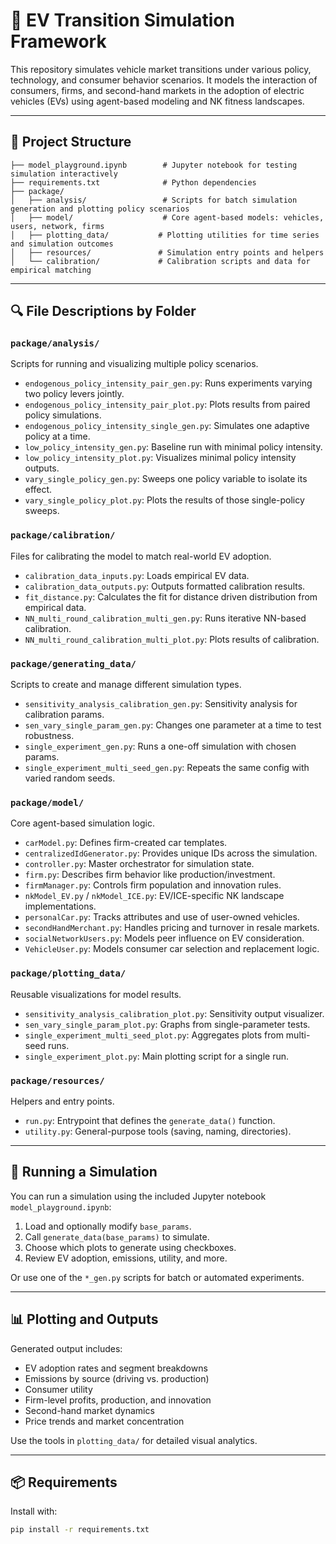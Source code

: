 
# 🚗 EV Transition Simulation Framework

This repository simulates vehicle market transitions under various policy, technology, and consumer behavior scenarios. It models the interaction of consumers, firms, and second-hand markets in the adoption of electric vehicles (EVs) using agent-based modeling and NK fitness landscapes.

---

## 📁 Project Structure

```text
├── model_playground.ipynb        # Jupyter notebook for testing simulation interactively
├── requirements.txt              # Python dependencies
├── package/
│   ├── analysis/                 # Scripts for batch simulation generation and plotting policy scenarios
│   ├── model/                    # Core agent-based models: vehicles, users, network, firms
│   ├── plotting_data/           # Plotting utilities for time series and simulation outcomes
│   ├── resources/               # Simulation entry points and helpers
│   └── calibration/             # Calibration scripts and data for empirical matching
```

---

## 🔍 File Descriptions by Folder

### `package/analysis/`
Scripts for running and visualizing multiple policy scenarios.

- `endogenous_policy_intensity_pair_gen.py`: Runs experiments varying two policy levers jointly.
- `endogenous_policy_intensity_pair_plot.py`: Plots results from paired policy simulations.
- `endogenous_policy_intensity_single_gen.py`: Simulates one adaptive policy at a time.
- `low_policy_intensity_gen.py`: Baseline run with minimal policy intensity.
- `low_policy_intensity_plot.py`: Visualizes minimal policy intensity outputs.
- `vary_single_policy_gen.py`: Sweeps one policy variable to isolate its effect.
- `vary_single_policy_plot.py`: Plots the results of those single-policy sweeps.

### `package/calibration/`
Files for calibrating the model to match real-world EV adoption.

- `calibration_data_inputs.py`: Loads empirical EV data.
- `calibration_data_outputs.py`: Outputs formatted calibration results.
- `fit_distance.py`: Calculates the fit for distance driven distribution from empirical data.
- `NN_multi_round_calibration_multi_gen.py`: Runs iterative NN-based calibration.
- `NN_multi_round_calibration_multi_plot.py`: Plots results of calibration.

### `package/generating_data/`
Scripts to create and manage different simulation types.

- `sensitivity_analysis_calibration_gen.py`: Sensitivity analysis for calibration params.
- `sen_vary_single_param_gen.py`: Changes one parameter at a time to test robustness.
- `single_experiment_gen.py`: Runs a one-off simulation with chosen params.
- `single_experiment_multi_seed_gen.py`: Repeats the same config with varied random seeds.

### `package/model/`
Core agent-based simulation logic.

- `carModel.py`: Defines firm-created car templates.
- `centralizedIdGenerator.py`: Provides unique IDs across the simulation.
- `controller.py`: Master orchestrator for simulation state.
- `firm.py`: Describes firm behavior like production/investment.
- `firmManager.py`: Controls firm population and innovation rules.
- `nkModel_EV.py` / `nkModel_ICE.py`: EV/ICE-specific NK landscape implementations.
- `personalCar.py`: Tracks attributes and use of user-owned vehicles.
- `secondHandMerchant.py`: Handles pricing and turnover in resale markets.
- `socialNetworkUsers.py`: Models peer influence on EV consideration.
- `VehicleUser.py`: Models consumer car selection and replacement logic.

### `package/plotting_data/`
Reusable visualizations for model results.

- `sensitivity_analysis_calibration_plot.py`: Sensitivity output visualizer.
- `sen_vary_single_param_plot.py`: Graphs from single-parameter tests.
- `single_experiment_multi_seed_plot.py`: Aggregates plots from multi-seed runs.
- `single_experiment_plot.py`: Main plotting script for a single run.

### `package/resources/`
Helpers and entry points.

- `run.py`: Entrypoint that defines the `generate_data()` function.
- `utility.py`: General-purpose tools (saving, naming, directories).

---

## 🧪 Running a Simulation

You can run a simulation using the included Jupyter notebook `model_playground.ipynb`:

1. Load and optionally modify `base_params`.
2. Call `generate_data(base_params)` to simulate.
3. Choose which plots to generate using checkboxes.
4. Review EV adoption, emissions, utility, and more.

Or use one of the `*_gen.py` scripts for batch or automated experiments.

---

## 📊 Plotting and Outputs

Generated output includes:
- EV adoption rates and segment breakdowns
- Emissions by source (driving vs. production)
- Consumer utility
- Firm-level profits, production, and innovation
- Second-hand market dynamics
- Price trends and market concentration

Use the tools in `plotting_data/` for detailed visual analytics.

---

## 📦 Requirements

Install with:

```bash
pip install -r requirements.txt
```
